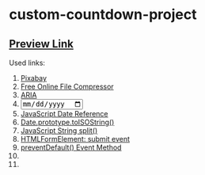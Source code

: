 # custom-countdown-project

## [Preview Link](https://ingoo1.github.io/custom-countdown-project/)

Used links:

1. [Pixabay](https://pixabay.com/videos/)
2. [Free Online File Compressor](https://www.youcompress.com/)
3. [ARIA](https://developer.mozilla.org/en-US/docs/Web/Accessibility/ARIA)
4. [<input type="date">](https://developer.mozilla.org/en-US/docs/Web/HTML/Element/input/date)
5. [JavaScript Date Reference](https://www.w3schools.com/jsref/jsref_obj_date.asp)
6. [Date.prototype.toISOString()](https://developer.mozilla.org/en-US/docs/Web/JavaScript/Reference/Global_Objects/Date/toISOString)
7. [JavaScript String split()](https://www.w3schools.com/jsref/jsref_split.asp)
8. [HTMLFormElement: submit event](https://developer.mozilla.org/en-US/docs/Web/API/HTMLFormElement/submit_event)
9. [preventDefault() Event Method](https://www.w3schools.com/jsref/event_preventdefault.asp)
10. []()
11. []()

